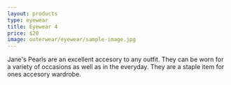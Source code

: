 ```yaml
---
layout: products
type: eyewear
title: Eyewear 4
price: $20
image: outerwear/eyewear/sample-image.jpg
---
```



Jane's Pearls are an excellent accesory to any outfit. They can be worn for a variety of occasions as well as in the everyday. They are a staple item for ones accesory wardrobe. 